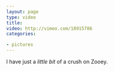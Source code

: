 ```yaml
---
layout: page
type: video
title: 
video: http://vimeo.com/18915786
categories: 

- pictures
---
```

I have just a _little bit_ of a crush on Zooey.
